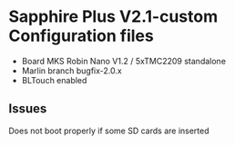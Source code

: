 # Sapphire Plus V2.1-custom Configuration files

- Board MKS Robin Nano V1.2 / 5xTMC2209 standalone
- Marlin branch bugfix-2.0.x
- BLTouch enabled


## Issues

Does not boot properly if some SD cards are inserted

